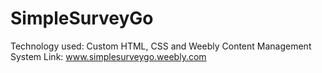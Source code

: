 # SimpleSurveyGo
Technology used: Custom HTML, CSS and Weebly Content Management System
Link: www.simplesurveygo.weebly.com

